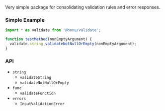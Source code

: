 Very simple package for consolidating validation rules and error responses.

### Simple Example

```javascript
import * as validate from '@honu/validate';

function testMethod(nonEmptyArgument) {
  validate.string.validateNotNullOrEmpty(nonEmptyArgument);
}
```

### API

- `string`
  - `validateString`
  - `validateNotNullOrEmpty`
- `func`
  - `validateFunction`
- `errors`
  - `InputValidationError`
